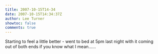 ```yaml
---
title: 2007-10-15T14-34
date: 2007-10-15T14:34:37Z
author: Lee Turner
showtoc: false
comments: true
---
```


Starting to feel a little better - went to bed at 5pm last night with it coming out of both ends if you know what I mean......

